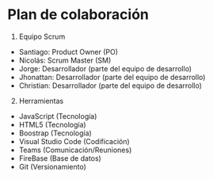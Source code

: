 # Plan de colaboración

1. Equipo Scrum

- Santiago: Product Owner (PO)
- Nicolás: Scrum Master (SM)
- Jorge: Desarrollador (parte del equipo de desarrollo)
- Jhonattan: Desarrollador (parte del equipo de desarrollo)
- Christian: Desarrollador (parte del equipo de desarrollo)

2. Herramientas

- JavaScript (Tecnología)
- HTML5 (Tecnología)
- Boostrap (Tecnología)
- Visual Studio Code (Codificación)
- Teams (Comunicación/Reuniones)
- FireBase (Base de datos)
- Git (Versionamiento)